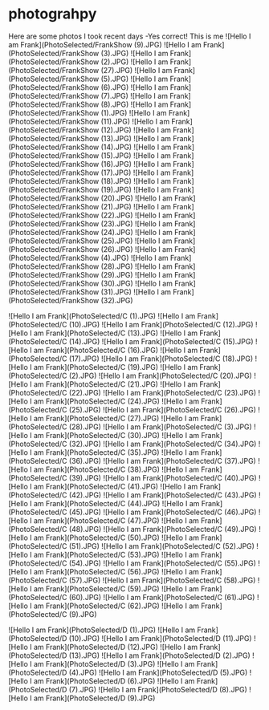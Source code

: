 # photograhpy
Here are some photos I took recent days
-Yes correct! This is me
![Hello I am Frank](PhotoSelected/FrankShow (9).JPG)
![Hello I am Frank](PhotoSelected/FrankShow (3).JPG)
![Hello I am Frank](PhotoSelected/FrankShow (2).JPG)
![Hello I am Frank](PhotoSelected/FrankShow (27).JPG)
![Hello I am Frank](PhotoSelected/FrankShow (5).JPG)
![Hello I am Frank](PhotoSelected/FrankShow (6).JPG)
![Hello I am Frank](PhotoSelected/FrankShow (7).JPG)
![Hello I am Frank](PhotoSelected/FrankShow (8).JPG)
![Hello I am Frank](PhotoSelected/FrankShow (1).JPG)
![Hello I am Frank](PhotoSelected/FrankShow (11).JPG)
![Hello I am Frank](PhotoSelected/FrankShow (12).JPG)
![Hello I am Frank](PhotoSelected/FrankShow (13).JPG)
![Hello I am Frank](PhotoSelected/FrankShow (14).JPG)
![Hello I am Frank](PhotoSelected/FrankShow (15).JPG)
![Hello I am Frank](PhotoSelected/FrankShow (16).JPG)
![Hello I am Frank](PhotoSelected/FrankShow (17).JPG)
![Hello I am Frank](PhotoSelected/FrankShow (18).JPG)
![Hello I am Frank](PhotoSelected/FrankShow (19).JPG)
![Hello I am Frank](PhotoSelected/FrankShow (20).JPG)
![Hello I am Frank](PhotoSelected/FrankShow (21).JPG)
![Hello I am Frank](PhotoSelected/FrankShow (22).JPG)
![Hello I am Frank](PhotoSelected/FrankShow (23).JPG)
![Hello I am Frank](PhotoSelected/FrankShow (24).JPG)
![Hello I am Frank](PhotoSelected/FrankShow (25).JPG)
![Hello I am Frank](PhotoSelected/FrankShow (26).JPG)
![Hello I am Frank](PhotoSelected/FrankShow (4).JPG)
![Hello I am Frank](PhotoSelected/FrankShow (28).JPG)
![Hello I am Frank](PhotoSelected/FrankShow (29).JPG)
![Hello I am Frank](PhotoSelected/FrankShow (30).JPG)
![Hello I am Frank](PhotoSelected/FrankShow (31).JPG)
![Hello I am Frank](PhotoSelected/FrankShow (32).JPG)

![Hello I am Frank](PhotoSelected/C (1).JPG)
![Hello I am Frank](PhotoSelected/C (10).JPG)
![Hello I am Frank](PhotoSelected/C (12).JPG)
![Hello I am Frank](PhotoSelected/C (13).JPG)
![Hello I am Frank](PhotoSelected/C (14).JPG)
![Hello I am Frank](PhotoSelected/C (15).JPG)
![Hello I am Frank](PhotoSelected/C (16).JPG)
![Hello I am Frank](PhotoSelected/C (17).JPG)
![Hello I am Frank](PhotoSelected/C (18).JPG)
![Hello I am Frank](PhotoSelected/C (19).JPG)
![Hello I am Frank](PhotoSelected/C (2).JPG)
![Hello I am Frank](PhotoSelected/C (20).JPG)
![Hello I am Frank](PhotoSelected/C (21).JPG)
![Hello I am Frank](PhotoSelected/C (22).JPG)
![Hello I am Frank](PhotoSelected/C (23).JPG)
![Hello I am Frank](PhotoSelected/C (24).JPG)
![Hello I am Frank](PhotoSelected/C (25).JPG)
![Hello I am Frank](PhotoSelected/C (26).JPG)
![Hello I am Frank](PhotoSelected/C (27).JPG)
![Hello I am Frank](PhotoSelected/C (28).JPG)
![Hello I am Frank](PhotoSelected/C (3).JPG)
![Hello I am Frank](PhotoSelected/C (30).JPG)
![Hello I am Frank](PhotoSelected/C (32).JPG)
![Hello I am Frank](PhotoSelected/C (34).JPG)
![Hello I am Frank](PhotoSelected/C (35).JPG)
![Hello I am Frank](PhotoSelected/C (36).JPG)
![Hello I am Frank](PhotoSelected/C (37).JPG)
![Hello I am Frank](PhotoSelected/C (38).JPG)
![Hello I am Frank](PhotoSelected/C (39).JPG)
![Hello I am Frank](PhotoSelected/C (40).JPG)
![Hello I am Frank](PhotoSelected/C (41).JPG)
![Hello I am Frank](PhotoSelected/C (42).JPG)
![Hello I am Frank](PhotoSelected/C (43).JPG)
![Hello I am Frank](PhotoSelected/C (44).JPG)
![Hello I am Frank](PhotoSelected/C (45).JPG)
![Hello I am Frank](PhotoSelected/C (46).JPG)
![Hello I am Frank](PhotoSelected/C (47).JPG)
![Hello I am Frank](PhotoSelected/C (48).JPG)
![Hello I am Frank](PhotoSelected/C (49).JPG)
![Hello I am Frank](PhotoSelected/C (50).JPG)
![Hello I am Frank](PhotoSelected/C (51).JPG)
![Hello I am Frank](PhotoSelected/C (52).JPG)
![Hello I am Frank](PhotoSelected/C (53).JPG)
![Hello I am Frank](PhotoSelected/C (54).JPG)
![Hello I am Frank](PhotoSelected/C (55).JPG)
![Hello I am Frank](PhotoSelected/C (56).JPG)
![Hello I am Frank](PhotoSelected/C (57).JPG)
![Hello I am Frank](PhotoSelected/C (58).JPG)
![Hello I am Frank](PhotoSelected/C (59).JPG)
![Hello I am Frank](PhotoSelected/C (60).JPG)
![Hello I am Frank](PhotoSelected/C (61).JPG)
![Hello I am Frank](PhotoSelected/C (62).JPG)
![Hello I am Frank](PhotoSelected/C (9).JPG)


![Hello I am Frank](PhotoSelected/D (1).JPG)
![Hello I am Frank](PhotoSelected/D (10).JPG)
![Hello I am Frank](PhotoSelected/D (11).JPG)
![Hello I am Frank](PhotoSelected/D (12).JPG)
![Hello I am Frank](PhotoSelected/D (13).JPG)
![Hello I am Frank](PhotoSelected/D (2).JPG)
![Hello I am Frank](PhotoSelected/D (3).JPG)
![Hello I am Frank](PhotoSelected/D (4).JPG)
![Hello I am Frank](PhotoSelected/D (5).JPG)
![Hello I am Frank](PhotoSelected/D (6).JPG)
![Hello I am Frank](PhotoSelected/D (7).JPG)
![Hello I am Frank](PhotoSelected/D (8).JPG)
![Hello I am Frank](PhotoSelected/D (9).JPG)